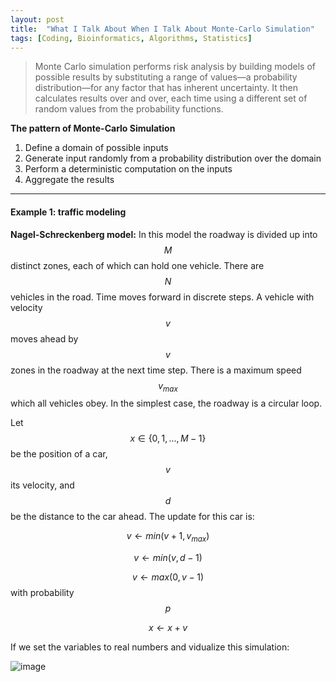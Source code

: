 ```yaml
---
layout: post
title:  "What I Talk About When I Talk About Monte-Carlo Simulation"
tags: [Coding, Bioinformatics, Algorithms, Statistics]
---
```


>Monte Carlo simulation performs risk analysis by building models of possible results by 
substituting a range of values—a probability distribution—for any factor that has inherent 
uncertainty. It then calculates results over and over, each time using a different set of 
random values from the probability functions. 

**The pattern of Monte-Carlo Simulation**

1. Define a domain of possible inputs 
2. Generate input randomly from a probability distribution over the domain
3. Perform a deterministic computation on the inputs
4. Aggregate the results

---

#### Example 1:  traffic modeling ####

**Nagel-Schreckenberg model:** In this model the roadway is
divided up into $$M$$ distinct zones, each of which can hold one vehicle. There
are $$N$$ vehicles in the road. Time moves forward in discrete steps. A vehicle
with velocity $$v$$ moves ahead by $$v$$ zones in the roadway at the next time step.
There is a maximum speed $$v_{max}$$ which all vehicles obey. In the simplest case,
the roadway is a circular loop.

Let $$ x \in \{ 0, 1, ... , M - 1 \}$$ be the position of a car, $$v$$ its velocity, and $$d$$ be
the distance to the car ahead. The update for this car is:

$$
    v \gets min(v + 1, v_{max})
$$

$$
    v \gets min(v, d-1)
$$

$$
    v \gets max(0, v-1)
$$ with probability $$p$$

$$
    x \gets x + v
$$

If we set the variables to real numbers and vidualize this simulation:

![image](https://user-images.githubusercontent.com/5554422/45764371-9162e700-bc00-11e8-9a0c-85dbb8f5f210.jpg)